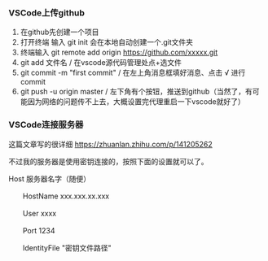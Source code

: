 ### VSCode上传github

1. 在github先创建一个项目
2. 打开终端 输入 git init 会在本地自动创建一个.git文件夹
3. 终端输入 git remote add origin https://github.com/xxxxx.git
4. git add 文件名 / 在vscode源代码管理处点+选文件
5. git commit -m "first commit" / 在左上角消息框填好消息、点击 √ 进行commit
6. git push -u origin master / 左下角有个按钮，推送到github（当然了，有可能因为网络的问题传不上去，大概设置完代理重启一下vscode就好了）



### VSCode连接服务器

这篇文章写的很详细 https://zhuanlan.zhihu.com/p/141205262

不过我的服务器是使用密钥连接的，按照下面的设置就可以了。

Host 服务器名字（随便）

　　HostName xxx.xxx.xx.xxx

　　User xxxx

　　Port 1234

　　IdentityFile "密钥文件路径"

